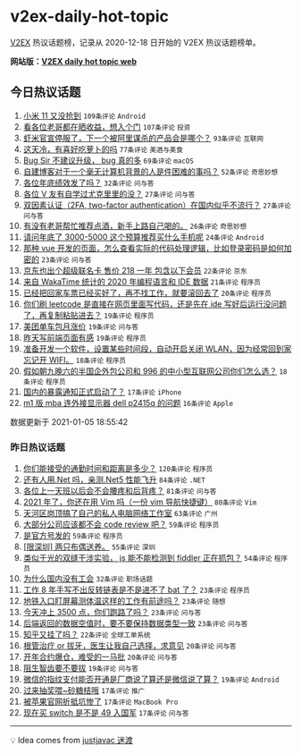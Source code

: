 # v2ex-daily-hot-topic

[V2EX](https://www.v2ex.com/) 热议话题榜，记录从 2020-12-18 日开始的 V2EX 热议话题榜单。

**网站版：[V2EX daily hot topic web](https://realleonardo.github.io/v2ex-daily-hot-topic-web/)**

## 今日热议话题

<!-- TODAY BEGIN -->

1. [小米 11 又没抢到](https://www.v2ex.com/t/741748) `109条评论` `Android`
1. [看各位老哥都在晒收益，想入个门](https://www.v2ex.com/t/741730) `107条评论` `投资`
1. [虾米官宣停服了，下一个被阿里谋杀的产品会是哪个？](https://www.v2ex.com/t/741800) `93条评论` `互联网`
1. [这天冷，有喜好吃萝卜的吗](https://www.v2ex.com/t/741716) `77条评论` `美酒与美食`
1. [Bug Sir 不建议升级， bug 真的多](https://www.v2ex.com/t/741758) `69条评论` `macOS`
1. [自建博客对于一个毫无计算机背景的人是件困难的事吗？](https://www.v2ex.com/t/741822) `52条评论` `奇思妙想`
1. [各位年底绩效发了吗？](https://www.v2ex.com/t/741738) `32条评论` `问与答`
1. [各位 V 友有自学过尤克里里的没？](https://www.v2ex.com/t/741893) `27条评论` `问与答`
1. [双因素认证（2FA, two-factor authentication）在国内似乎不流行？](https://www.v2ex.com/t/741741) `27条评论` `问与答`
1. [有没有老哥帮忙推荐点酒，新手上路自己喝的。](https://www.v2ex.com/t/741904) `26条评论` `奇思妙想`
1. [请问年底了 3000-5000 这个预算推荐买什么手机呢](https://www.v2ex.com/t/741901) `24条评论` `Android`
1. [那种 vue 开发的页面，怎么查看实际的代码处理逻辑，比如登录密码是如何加密的](https://www.v2ex.com/t/741731) `23条评论` `问与答`
1. [京东也出个超级联名卡 售价 218 一年 包含以下会员](https://www.v2ex.com/t/741776) `22条评论` `京东`
1. [来自 WakaTime 统计的 2020 年编程语言和 IDE 数据](https://www.v2ex.com/t/741842) `21条评论` `程序员`
1. [已经把回家车票已经买好了，再不找工作，就要滚回去了](https://www.v2ex.com/t/741796) `20条评论` `程序员`
1. [你们刷 leetcode 是直接在网页里面写代码，还是先在 ide 写好后运行没问题了，再复制粘贴进去？](https://www.v2ex.com/t/741804) `19条评论` `程序员`
1. [美团单车包月涨价](https://www.v2ex.com/t/741732) `19条评论` `问与答`
1. [昨天写前端页面有感](https://www.v2ex.com/t/741713) `19条评论` `程序员`
1. [准备开发一个软件，设置某些时间段，自动开启关闭 WLAN，因为经常回到家忘记开 WIFI。](https://www.v2ex.com/t/741862) `18条评论` `程序员`
1. [假如朝九晚六的半国企外包公司和 996 的中小型互联网公司你们怎么选？](https://www.v2ex.com/t/741787) `18条评论` `程序员`
1. [国内的暴露通知正式启动了？](https://www.v2ex.com/t/741724) `17条评论` `iPhone`
1. [m1 版 mba 连外接显示器 dell p2415q 的问题](https://www.v2ex.com/t/741791) `16条评论` `Apple`

数据更新于 2021-01-05 18:55:42

<!-- TODAY END -->

### 昨日热议话题

<!-- YESTERDAY BEGIN -->

1. [你们能接受的通勤时间和距离是多少？](https://www.v2ex.com/t/741512) `120条评论` `程序员`
1. [还有人用.Net 吗，亲测.Net5 性能飞升](https://www.v2ex.com/t/741550) `84条评论` `.NET`
1. [各位上一天班以后会不会腰疼和后背疼？](https://www.v2ex.com/t/741348) `81条评论` `问与答`
1. [2021 年了，你还在用 Vim 吗（一份 vim 导航快捷键）](https://www.v2ex.com/t/741463) `80条评论` `Vim`
1. [天河区岗顶搞了自己的私人电脑网络工作室](https://www.v2ex.com/t/741438) `63条评论` `广州`
1. [大部分公司应该都不会 code review 吧？](https://www.v2ex.com/t/741378) `59条评论` `程序员`
1. [是官方号发的](https://www.v2ex.com/t/741630) `59条评论` `程序员`
1. [[限深圳] 两只布偶送养。](https://www.v2ex.com/t/741408) `55条评论` `深圳`
1. [类似于光的双缝干涉实验， js 能不能检测到 fiddler 正在抓包？](https://www.v2ex.com/t/741356) `54条评论` `程序员`
1. [为什么国内没有工会](https://www.v2ex.com/t/741678) `32条评论` `职场话题`
1. [工作 8 年手写不出反转链表是不是进不了 bat 了？](https://www.v2ex.com/t/741661) `23条评论` `程序员`
1. [地铁入口盯屏幕测体温这样的工作有前途吗？](https://www.v2ex.com/t/741652) `23条评论` `随想`
1. [今天冲上 3500 点，你们跑路了吗？](https://www.v2ex.com/t/741530) `23条评论` `问与答`
1. [后端返回的数据空值时，要不要保持数据类型一致](https://www.v2ex.com/t/741415) `23条评论` `问与答`
1. [知乎又挂了吗？](https://www.v2ex.com/t/741583) `22条评论` `全球工单系统`
1. [根管治疗 or 拔牙，医生让我自己选择，求意见](https://www.v2ex.com/t/741483) `20条评论` `问与答`
1. [开年合约爆仓，难受的一马批](https://www.v2ex.com/t/741436) `20条评论` `问与答`
1. [阻生智齿要不要拔](https://www.v2ex.com/t/741527) `19条评论` `问与答`
1. [微信的指纹支付能否开通是厂商说了算还是微信说了算？](https://www.v2ex.com/t/741432) `19条评论` `Android`
1. [过来抽奖喂~砂糖桔哦](https://www.v2ex.com/t/741673) `17条评论` `推广`
1. [被苹果官网折抵坑惨了](https://www.v2ex.com/t/741452) `17条评论` `MacBook Pro`
1. [现在买 switch 是不是 49 入国军](https://www.v2ex.com/t/741420) `17条评论` `问与答`

<!-- YESTERDAY END -->

---

💡 Idea comes from [justjavac 迷渡](https://github.com/justjavac/)
